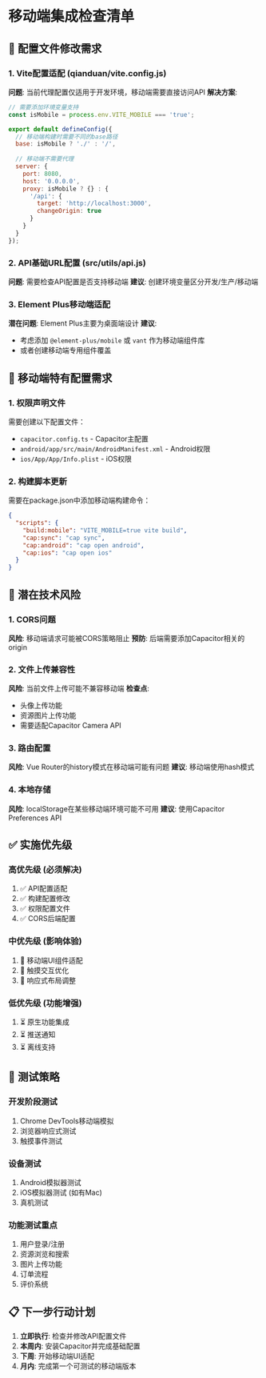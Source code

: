 # 移动端集成检查清单

## 🔧 配置文件修改需求

### 1. Vite配置适配 (qianduan/vite.config.js)
**问题**: 当前代理配置仅适用于开发环境，移动端需要直接访问API
**解决方案**: 
```javascript
// 需要添加环境变量支持
const isMobile = process.env.VITE_MOBILE === 'true';

export default defineConfig({
  // 移动端构建时需要不同的base路径
  base: isMobile ? './' : '/',
  
  // 移动端不需要代理
  server: {
    port: 8080,
    host: '0.0.0.0',
    proxy: isMobile ? {} : {
      '/api': {
        target: 'http://localhost:3000',
        changeOrigin: true
      }
    }
  }
});
```

### 2. API基础URL配置 (src/utils/api.js)
**问题**: 需要检查API配置是否支持移动端
**建议**: 创建环境变量区分开发/生产/移动端

### 3. Element Plus移动端适配
**潜在问题**: Element Plus主要为桌面端设计
**建议**: 
- 考虑添加 `@element-plus/mobile` 或 `vant` 作为移动端组件库
- 或者创建移动端专用组件覆盖

## 📱 移动端特有配置需求

### 1. 权限声明文件
需要创建以下配置文件：
- `capacitor.config.ts` - Capacitor主配置
- `android/app/src/main/AndroidManifest.xml` - Android权限
- `ios/App/App/Info.plist` - iOS权限

### 2. 构建脚本更新
需要在package.json中添加移动端构建命令：
```json
{
  "scripts": {
    "build:mobile": "VITE_MOBILE=true vite build",
    "cap:sync": "cap sync",
    "cap:android": "cap open android",
    "cap:ios": "cap open ios"
  }
}
```

## 🚨 潜在技术风险

### 1. CORS问题
**风险**: 移动端请求可能被CORS策略阻止
**预防**: 后端需要添加Capacitor相关的origin

### 2. 文件上传兼容性
**风险**: 当前文件上传可能不兼容移动端
**检查点**: 
- 头像上传功能
- 资源图片上传功能
- 需要适配Capacitor Camera API

### 3. 路由配置
**风险**: Vue Router的history模式在移动端可能有问题
**建议**: 移动端使用hash模式

### 4. 本地存储
**风险**: localStorage在某些移动端环境可能不可用
**建议**: 使用Capacitor Preferences API

## ✅ 实施优先级

### 高优先级 (必须解决)
1. ✅ API配置适配
2. ✅ 构建配置修改
3. ✅ 权限配置文件
4. ✅ CORS后端配置

### 中优先级 (影响体验)
1. 🔄 移动端UI组件适配
2. 🔄 触摸交互优化
3. 🔄 响应式布局调整

### 低优先级 (功能增强)
1. ⏳ 原生功能集成
2. ⏳ 推送通知
3. ⏳ 离线支持

## 🧪 测试策略

### 开发阶段测试
1. Chrome DevTools移动端模拟
2. 浏览器响应式测试
3. 触摸事件测试

### 设备测试
1. Android模拟器测试
2. iOS模拟器测试 (如有Mac)
3. 真机测试

### 功能测试重点
1. 用户登录/注册
2. 资源浏览和搜索
3. 图片上传功能
4. 订单流程
5. 评价系统

## 📋 下一步行动计划

1. **立即执行**: 检查并修改API配置文件
2. **本周内**: 安装Capacitor并完成基础配置
3. **下周**: 开始移动端UI适配
4. **月内**: 完成第一个可测试的移动端版本